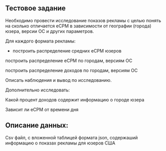 ## Тестовое задание

Необходимо провести исследование показов рекламы с целью понять на сколько отличается eCPM в зависимости от географии (города) юзера, версии ОС и других параметров.

Для каждого формата рекламы:
* построить распределение средних eCPM юзеров

построить распределение eCPM по городам, версиям ОС

построить распределение доходов по городам, версиям ОС

Описать наблюдения и вывод по исследованию.

Дополнительно исследовать:

Какой процент доходов содержит информацию о городе юзера

Зависит ли eCPM от времени дня


## Описание данных:

Сsv файл, с вложенной таблицей формата json, содержаший информацию о показах рекламы для юзеров США


